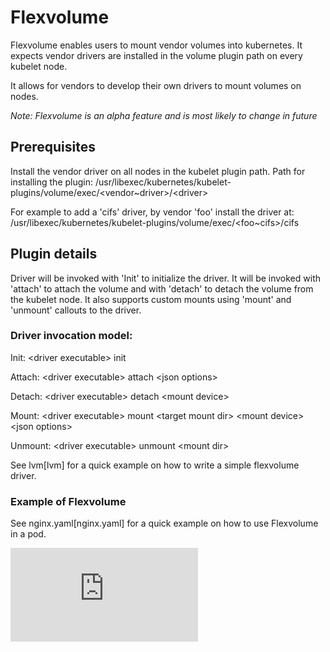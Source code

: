 <!-- BEGIN MUNGE: UNVERSIONED_WARNING -->


<!-- END MUNGE: UNVERSIONED_WARNING -->

# Flexvolume

Flexvolume enables users to mount vendor volumes into kubernetes. It expects vendor drivers are installed in the volume plugin path on every kubelet node.

It allows for vendors to develop their own drivers to mount volumes on nodes.

*Note: Flexvolume is an alpha feature and is most likely to change in future*

## Prerequisites

Install the vendor driver on all nodes in the kubelet plugin path. Path for installing the plugin: /usr/libexec/kubernetes/kubelet-plugins/volume/exec/\<vendor~driver\>/\<driver\>

For example to add a 'cifs' driver, by vendor 'foo' install the driver at: /usr/libexec/kubernetes/kubelet-plugins/volume/exec/\<foo~cifs\>/cifs

## Plugin details

Driver will be invoked with 'Init' to initialize the driver. It will be invoked with 'attach' to attach the volume and with 'detach' to detach the volume from the kubelet node. It also supports custom mounts using 'mount' and 'unmount' callouts to the driver.

### Driver invocation model:

Init:
\<driver executable\> init

Attach:
\<driver executable\> attach \<json options\>

Detach:
\<driver executable\> detach \<mount device\>

Mount:
\<driver executable\> mount \<target mount dir\> \<mount device\> \<json options\>

Unmount:
\<driver executable\> unmount \<mount dir\>

See lvm[lvm] for a quick example on how to write a simple flexvolume driver.

### Example of Flexvolume

See nginx.yaml[nginx.yaml] for a quick example on how to use Flexvolume in a pod.



<!-- BEGIN MUNGE: IS_VERSIONED -->
<!-- TAG IS_VERSIONED -->
<!-- END MUNGE: IS_VERSIONED -->


<!-- BEGIN MUNGE: GENERATED_ANALYTICS -->
[![Analytics](https://kubernetes-site.appspot.com/UA-36037335-10/GitHub/examples/flexvolume/README.md?pixel)]()
<!-- END MUNGE: GENERATED_ANALYTICS -->
